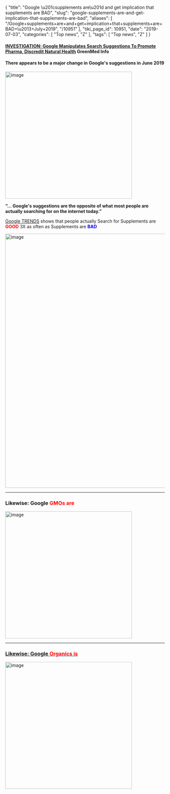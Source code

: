 {
    "title": "Google \u201csupplements are\u201d and get implication that supplements are BAD",
    "slug": "google-supplements-are-and-get-implication-that-supplements-are-bad",
    "aliases": [
        "/Google+supplements+are+and+get+implication+that+supplements+are+BAD+\u2013+July+2019",
        "/10951"
    ],
    "tiki_page_id": 10951,
    "date": "2019-07-03",
    "categories": [
        "Top news",
        "Z"
    ],
    "tags": [
        "Top news",
        "Z"
    ]
}


#### [INVESTIGATION: Google Manipulates Search Suggestions To Promote Pharma, Discredit Natural Health](https://www.greenmedinfo.com/blog/investigation-google-search-autosuggestions-program-users-pro-pharma-anti-health-) GreenMed Info

#### There appears to be a major change in Google's suggestions in June 2019

<img src="https://d378j1rmrlek7x.cloudfront.net/attachments/jpeg/supplements-are.jpg" alt="image" width="400">

 **“… Google's suggestions are the opposite of what most people are actually searching for on the internet today.”** 

[Google TRENDS](https://trends.google.com/trends/explore?q=supplements%20are%20bad,supplements%20are%20good%20) shows that people actually Search for Supplements are  **<span style="color:#F00;">GOOD</span>**  3X as often as Supplements are  **<span style="color:#00F;">BAD</span>** 

<img src="https://d378j1rmrlek7x.cloudfront.net/attachments/jpeg/supp-are.jpg" alt="image" width="800">

---

### Likewise: Google <span style="color:#F00;">GMOs are</span>

<img src="https://d378j1rmrlek7x.cloudfront.net/attachments/jpeg/gmos-are.jpg" alt="image" width="400">

---

### [Likewise: Google  <span style="color:#F00;">Organics is</span>](https://www.greenmedinfo.com/blog/google-organic-lie-supplements-are-dangerous-chiropractic-fake-and-other-thoughts)

<img src="https://d378j1rmrlek7x.cloudfront.net/attachments/jpeg/organic-is-a-lie.jpg" alt="image" width="400">
